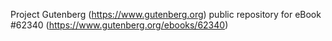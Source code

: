 Project Gutenberg (https://www.gutenberg.org) public repository for eBook #62340 (https://www.gutenberg.org/ebooks/62340)
